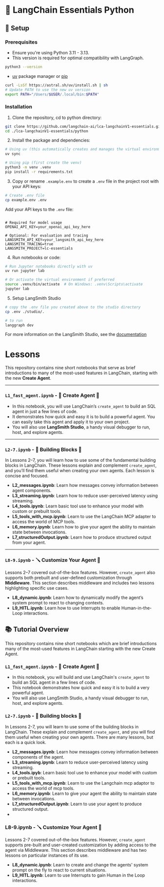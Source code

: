 # 🔗 LangChain Essentials Python


## 🚀 Setup 

### Prerequisites

- Ensure you're using Python 3.11 - 3.13.
- This version is required for optimal compatibility with LangGraph.
```bash
python3 --version
```
- [uv](https://docs.astral.sh/uv/) package manager or [pip](https://pypi.org/project/pip/)
```bash
curl -LsSf https://astral.sh/uv/install.sh | sh
# Update PATH to use the new uv version
export PATH="/Users/$USER/.local/bin:$PATH"
```

### Installation

1. Clone the repository, cd to python directory:
```bash
git clone https://github.com/langchain-ai/lca-langchainV1-essentials.git
cd ./lca-langchainV1-essentials/python
```

2. Install the package and dependencies:
```bash
# Using uv (this automatically creates and manages the virtual environment)
uv sync

# Using pip (first create the venv)
python3 -m venv .venv
pip install -r requirements.txt
```

3. Copy or rename `.example.env` to create a `.env` file in the project root with your API keys:
```bash
# Create .env file
cp example.env .env
```

Add your API keys to the `.env` file:
```env

# Required for model usage
OPENAI_API_KEY=your_openai_api_key_here

# Optional: For evaluation and tracing
LANGSMITH_API_KEY=your_langsmith_api_key_here
LANGSMITH_TRACING=true
LANGSMITH_PROJECT=lc-essentials
```

4. Run notebooks or code:
```bash
# Run Jupyter notebooks directly with uv
uv run jupyter lab

# Or activate the virtual environment if preferred
source .venv/bin/activate  # On Windows: .venv\Scripts\activate
jupyter lab
```

5. Setup LangSmith Studio

```bash
# copy the .env file you created above to the studio directory
cp .env ./studio/.

# to run
langgraph dev
```
For more information on the LangSmith Studio, see the [documentation](https://docs.langchain.com/oss/python/langchain/studio)
# Lessons
This repository contains nine short notebooks that serve as brief introductions to many of the most-used features in LangChain, starting with the new **Create Agent**.

---

### `L1_fast_agent.ipynb` - 🤖 Create Agent 🤖
- In this notebook, you will use LangChain’s `create_agent` to build an SQL agent in just a few lines of code.  
- It demonstrates how quick and easy it is to build a powerful agent. You can easily take this agent and apply it to your own project. 
- You will also use **LangSmith Studio**, a handy visual debugger to run, host, and explore agents.

---

### `L2-7.ipynb` - 🧱 Building Blocks 🧱
In Lessons 2–7, you will learn how to use some of the fundamental building blocks in LangChain. These lessons explain and complement `create_agent`, and you’ll find them useful when creating your own agents. Each lesson is concise and focused.

- **L2_messages.ipynb**: Learn how messages convey information between agent components.  
- **L3_streaming.ipynb**: Learn how to reduce user-perceived latency using streaming.  
- **L4_tools.ipynb**: Learn basic tool use to enhance your model with custom or prebuilt tools.  
- **L5_tools_with_mcp.ipynb**: Learn to use the LangChain MCP adapter to access the world of MCP tools.  
- **L6_memory.ipynb**: Learn how to give your agent the ability to maintain state between invocations.  
- **L7_structuredOutput.ipynb**: Learn how to produce structured output from your agent.  

---

### `L8-9.ipynb` - 🪛 Customize Your Agent 🤖
Lessons 2–7 covered out-of-the-box features. However, `create_agent` also supports both prebuilt and user-defined customization through **Middleware**. This section describes middleware and includes two lessons highlighting specific use cases.

- **L8_dynamic.ipynb**: Learn how to dynamically modify the agent’s system prompt to react to changing contexts.  
- **L9_HITL.ipynb**: Learn how to use Interrupts to enable Human-in-the-Loop interactions.





## 📚 Tutorial Overview

This repository contains nine short notebooks which are brief introductions many of the most-used features in LangChain starting with the new Create Agent.

### `L1_fast_agent.ipynb` - 🤖 Create Agent 🤖
- In this notebook, you will build and use LangChain's `create_agent` to build an SQL agent in a few lines of code.
- This notebook demonstrates how quick and easy it is to build a very powerful agent.
- You will also use LangSmith Studio, a handy visual debugger to run, host, and explore agents.


### `L2-7.ipynb` - 🧱 Building blocks 🧱
In Lessons 2-7, you will learn to use some of the building blocks in LangChain. These explain and complement `create_agent`, and you will find them useful when creating your own agents. There are many lessons, but each is a quick look.

 - **L2_messages.ipynb**: Learn how messages convey information between components of the agent.
 - **L3_streaming.ipynb**: Learn to reduce user-perceived latency using streaming.
 - **L4_tools.ipyb**: Learn basic tool use to enhance your model with custom or prebuilt tools.
 - **L5_tools_with_mcp.ipynb**: Learn to use the Langchain mcp adaptor to access the world of mcp tools.
 - **L6_memory.ipynb**: Learn to give your agent the ability to maintain state between invocations.
 - **L7_structuredOutput.ipynb**: Learn to use your agent to produce structured output.
 - 
### L8-9.ipynb - 🪛 Customize Your Agent 🤖
Lessons 2-7 covered out-of-the-box features. However, `create_agent` supports pre-built and user-created customization by adding access to the agent via Middleware. This section describes middleware and has two lessons on particular instances of its use.

- **L8_dynamic.ipynb**: Learn to create and change the agents' system prompt on the fly to react to current situations.
- **L9_HITL.ipynb**: Learn to use Interrupts to gain Human in the Loop interactions.


